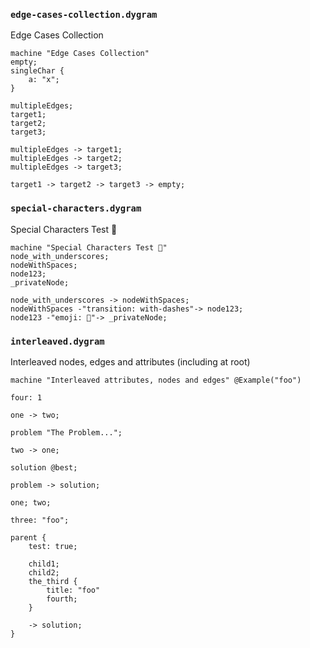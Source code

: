 
### `edge-cases-collection.dygram`

Edge Cases Collection

```dygram examples/edge-cases/edge-cases-collection.dygram
machine "Edge Cases Collection"
empty;
singleChar {
    a: "x";
}

multipleEdges;
target1;
target2;
target3;

multipleEdges -> target1;
multipleEdges -> target2;
multipleEdges -> target3;

target1 -> target2 -> target3 -> empty;
```

### `special-characters.dygram`

Special Characters Test 🚀

```dygram examples/edge-cases/special-characters.dygram
machine "Special Characters Test 🚀"
node_with_underscores;
nodeWithSpaces;
node123;
_privateNode;

node_with_underscores -> nodeWithSpaces;
nodeWithSpaces -"transition: with-dashes"-> node123;
node123 -"emoji: 🎉"-> _privateNode;
```


### `interleaved.dygram`

Interleaved nodes, edges and attributes (including at root)

```dygram examples/edge-cases/interleaved.dygram
machine "Interleaved attributes, nodes and edges" @Example("foo")

four: 1

one -> two;

problem "The Problem...";

two -> one;

solution @best;

problem -> solution;

one; two;

three: "foo";

parent {
    test: true;

    child1;
    child2;
    the_third {
        title: "foo"
        fourth;
    }

    -> solution;
}
```